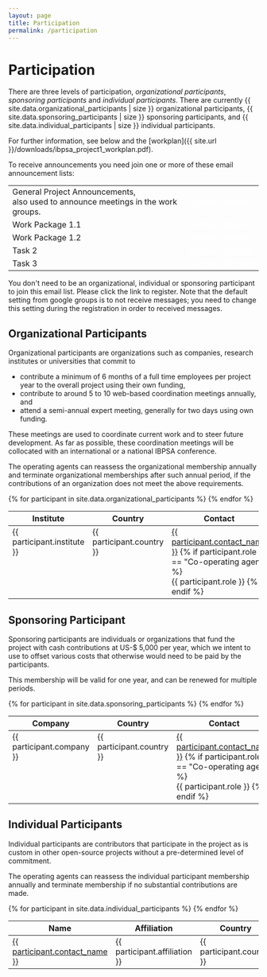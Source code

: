 ```yaml
---
layout: page
title: Participation
permalink: /participation
---
```


<h1>Participation</h1>

There are three levels of participation,
<em>organizational participants</em>,
<em>sponsoring participants</em> and
<em>individual participants</em>.
There are currently
{{ site.data.organizational_participants | size }} organizational participants,
{{ site.data.sponsoring_participants | size }} sponsoring participants, and
{{ site.data.individual_participants | size }} individual participants.

For further information, see below and the
[workplan]({{ site.url }}/downloads/ibpsa_project1_workplan.pdf).

To receive announcements you need join one or more of these email announcement lists:

<table>
<tr><td>
General Project Announcements,<br/>also used to announce meetings in the work groups.
</td><td>
<a class="btn btn-primary btn"
                style="color:white;text-decoration:none"
                href="https://groups.google.com/forum/#!forum/ibpsa-project-1-announcements">
                Archive</a>
</td><td>
<a class="btn btn-primary btn"
                style="color:white;text-decoration:none"
                href="https://groups.google.com/forum/#!forum/ibpsa-project-1-announcements/join">
                Register</a>
</td></tr>
<tr><td>
Work Package 1.1
</td><td>
<a class="btn btn-primary btn"
                style="color:white;text-decoration:none"
                href="https://groups.google.com/forum/#!forum/ibpsa-project-1-wp1-1">
                Archive</a>
</td><td>
<a class="btn btn-primary btn"
                style="color:white;text-decoration:none"
                href="https://groups.google.com/forum/#!forum/ibpsa-project-1-wp1-1/join">
                Register</a>
</td></tr>
<tr><td>
Work Package 1.2
</td><td>
<a class="btn btn-primary btn"
                style="color:white;text-decoration:none"
                href="https://groups.google.com/forum/#!forum/ibpsa-project-1-wp1-2">
                Archive</a>
</td><td>
<a class="btn btn-primary btn"
                style="color:white;text-decoration:none"
                href="https://groups.google.com/forum/#!forum/ibpsa-project-1-wp1-2/join">
                Register</a>
</td></tr>
<tr><td>
Task 2
</td><td>
<a class="btn btn-primary btn"
                style="color:white;text-decoration:none"
                href="https://groups.google.com/forum/#!forum/ibpsa-project-1-information-modelling">
                Archive</a>
</td><td>
<a class="btn btn-primary btn"
                style="color:white;text-decoration:none"
                href="https://groups.google.com/forum/#!forum/ibpsa-project-1-information-modelling/join">
                Register</a>
</td></tr>
<tr><td>
Task 3
</td><td>
<a class="btn btn-primary btn"
                style="color:white;text-decoration:none"
                href="https://groups.google.com/forum/#!forum/ibpsa-project-1-application-and-dissemination">
                Archive</a>
</td><td>
<a class="btn btn-primary btn"
                style="color:white;text-decoration:none"
                href="https://groups.google.com/forum/#!forum/ibpsa-project-1-application-and-dissemination/join">
                Register</a>
</td></tr>
</table>

You don't need to be an
organizational, individual or sponsoring participant
to join this email list.
Please click the link to register.
Note that the default setting from google groups is to not receive messages; you need to change this setting
during the registration in order to received messages.


<h2>Organizational Participants</h2>

<p>
Organizational participants are organizations such as companies, research institutes or universities that commit to
</p>
<ul>
<li>
contribute a minimum of 6 months of a full time employees per project year to the overall project using their own funding,
</li>
<li>
contribute to around 5 to 10 web-based coordination meetings annually, and
</li>
<li>
attend a semi-annual expert meeting, generally for two days using own funding.
</li>
</ul>
<p>
These meetings are used to coordinate current work and to steer future development. As far as possible, these coordination meetings will be collocated with an international or a national IBPSA conference.
</p>
<p>
The operating agents can reassess the organizational membership annually and terminate organizational memberships after such annual period, if the contributions of an organization does not meet the above requirements.
</p>

<table class="table_with_header">
<colgroup>
<col width="70%" />
<col width="15%" />
<col width="15%" />
</colgroup>
<thead valign="bottom">
<tr>
<th>Institute</th>
<th>Country</th>
<th>Contact</th>
</tr>
</thead>
<tbody valign="top">
{% for participant in site.data.organizational_participants %}
<tr>
  <td>
  {{ participant.institute }}
  </td>
  <td>
  {{ participant.country }}
  </td>
  <td>
  <a href="mailto:{{ participant.contact_email }}">{{ participant.contact_name }}</a>
  {% if participant.role == "Co-operating agent" %}
  <br/>
  {{ participant.role }}
  {% endif %}
  </td>
</tr>
{% endfor %}
</tbody>
</table>

<h2>Sponsoring Participant</h2>

Sponsoring participants are individuals or organizations that fund the project
with cash contributions at US-$ 5,000 per year,
which we intent to use to offset various costs
that otherwise would need to be paid by the participants.

This membership will be valid for one year, and can be renewed for multiple periods.

<table class="table_with_header">
<colgroup>
<col width="70%" />
<col width="15%" />
<col width="15%" />
</colgroup>
<thead valign="bottom">
<tr>
<th>Company</th>
<th>Country</th>
<th>Contact</th>
</tr>
</thead>
<tbody valign="top">
{% for participant in site.data.sponsoring_participants %}
<tr>
  <td>
  {{ participant.company }}
  </td>
  <td>
  {{ participant.country }}
  </td>
  <td>
  <a href="mailto:{{ participant.contact_email }}">{{ participant.contact_name }}</a>
  {% if participant.role == "Co-operating agent" %}
  <br/>
  {{ participant.role }}
  {% endif %}
  </td>
</tr>
{% endfor %}
</tbody>
</table>

<h2>Individual Participants</h2>
<p>
Individual participants are contributors that participate in the project as is custom in other open-source projects without a pre-determined level of commitment.
</p>
<p>
The operating agents can reassess the individual participant membership annually and terminate membership if no substantial contributions are made.
</p>

<table class="table_with_header">
<thead valign="bottom">
<tr>
<th>Name</th>
<th>Affiliation</th>
<th>Country</th>
</tr>
</thead>
<tbody valign="top">
{% for participant in site.data.individual_participants %}
<tr>
  <td>
    <a href="mailto:{{ participant.contact_email }}">{{ participant.contact_name }}</a>
  </td>
  <td>
  {{ participant.affiliation }}
  </td>
  <td>
  {{ participant.country }}
  </td>
</tr>
{% endfor %}
</tbody>
</table>
